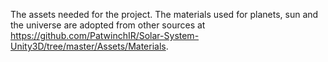The assets needed for the project. The materials used for planets, sun and the universe are adopted from other sources at
https://github.com/PatwinchIR/Solar-System-Unity3D/tree/master/Assets/Materials.
